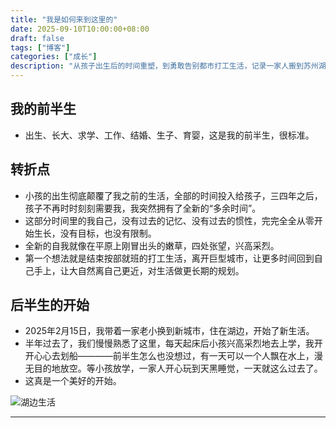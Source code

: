 ```yaml
---
title: "我是如何来到这里的"
date: 2025-09-10T10:00:00+08:00
draft: false
tags: ["博客"]
categories: ["成长"]
description: "从孩子出生后的时间重塑，到勇敢告别都市打工生活，记录一家人搬到苏州湖边重启人生的真实故事——在湖光山色间找回生活的本真与自由。"
---
```



## 我的前半生

- 出生、长大、求学、工作、结婚、生子、育婴，这是我的前半生，很标准。

## 转折点

- 小孩的出生彻底颠覆了我之前的生活，全部的时间投入给孩子，三四年之后，孩子不再时时刻刻需要我，我突然拥有了全新的“多余时间”。
- 这部分时间里的我自己，没有过去的记忆、没有过去的惯性，完完全全从零开始生长，没有目标，也没有限制。
- 全新的自我就像在平原上刚冒出头的嫩草，四处张望，兴高采烈。
- 第一个想法就是结束按部就班的打工生活，离开巨型城市，让更多时间回到自己手上，让大自然离自己更近，对生活做更长期的规划。

## 后半生的开始
- 2025年2月15日，我带着一家老小换到新城市，住在湖边，开始了新生活。
- 半年过去了，我们慢慢熟悉了这里，每天起床后小孩兴高采烈地去上学，我开开心心去划船————前半生怎么也没想过，有一天可以一个人飘在水上，漫无目的地放空。等小孩放学，一家人开心玩到天黑睡觉，一天就这么过去了。
- 这真是一个美好的开始。

![湖边生活](/images/20250910.jpeg)

---

